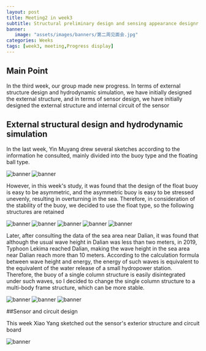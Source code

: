 ```yaml
---
layout: post
title: Meeting2 in week3
subtitle: Structural preliminary design and sensing appearance designr
banner:  
   image: "assets/images/banners/第二周见面会.jpg"
categories: Weeks
tags: [week3, meeting,Progress display]
---
```

## Main Point  

In the third week, our group made new progress. In terms of external structure design and hydrodynamic simulation, we have initially designed the external structure, and in terms of sensor design, we have initially designed the external structure and internal circuit of the sensor





## External structural design and hydrodynamic simulation

In the last week, Yin Muyang drew several sketches according to the information he consulted, mainly divided into the buoy type and the floating ball type.






![banner](/assets/images/banners/图片1.jpg)
![banner](/assets/images/banners/图片2.jpg)

However, in this week's study, it was found that the design of the float buoy is easy to be asymmetric, and the asymmetric buoy is easy to be stressed unevenly, resulting in overturning in the sea. Therefore, in consideration of the stability of the buoy, we decided to use the float type, so the following structures are retained



![banner](/assets/images/banners/1.png)
![banner](/assets/images/banners/2.png)
![banner](/assets/images/banners/3.png)
![banner](/assets/images/banners/4.png)
![banner](/assets/images/banners/5.png)

Later, after consulting the data of the sea area near Dalian, it was found that although the usual wave height in Dalian was less than two meters, in 2019, Typhoon Lekima reached Dalian, making the wave height in the sea area near Dalian reach more than 10 meters. According to the calculation formula between wave height and energy, the energy of such waves is equivalent to the equivalent of the water release of a small hydropower station. Therefore, the buoy of a single column structure is easily disintegrated under such waves, so I decided to change the single column structure to a multi-body frame structure, which can be more stable.



![banner](/assets/images/banners/11.png)
![banner](/assets/images/banners/33.png)
![banner](/assets/images/banners/22.png)






##Sensor and circuit design

This week Xiao Yang sketched out the sensor's exterior structure and circuit board


![banner](/assets/images/banners/444.png)



